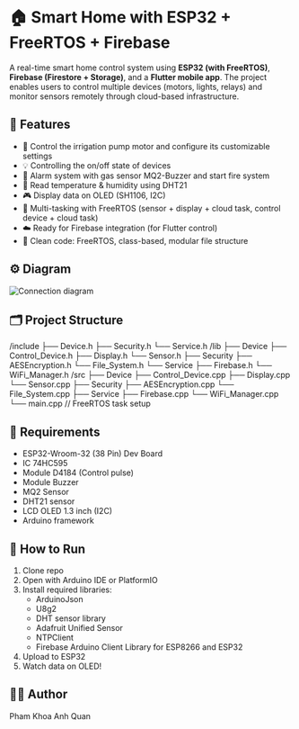 # 🏠 Smart Home with ESP32 + FreeRTOS + Firebase

A real-time smart home control system using **ESP32 (with FreeRTOS)**, **Firebase (Firestore + Storage)**, and a **Flutter mobile app**. The project enables users to control multiple devices (motors, lights, relays) and monitor sensors remotely through cloud-based infrastructure.


## 🧠 Features
- 🌱 Control the irrigation pump motor and configure its customizable settings
- 💡 Controlling the on/off state of devices
- 🔔 Alarm system with gas sensor MQ2-Buzzer and start fire system
- 📡 Read temperature & humidity using DHT21
- 🎮 Display data on OLED (SH1106, I2C)
- 🔁 Multi-tasking with FreeRTOS (sensor + display + cloud task, control device + cloud task)
- ☁️ Ready for Firebase integration (for Flutter control)
- 🧱 Clean code: FreeRTOS, class-based, modular file structure

## ⚙️ Diagram
![Connection diagram](images/diagram.png)

## 🗂 Project Structure
/include
├── Device.h
├── Security.h
└── Service.h
/lib
├── Device
   ├── Control_Device.h
   ├── Display.h
   └── Sensor.h
├── Security
   ├── AESEncryption.h
   └── File_System.h
└── Service
   ├── Firebase.h
   └── WiFi_Manager.h
/src
├── Device
   ├── Control_Device.cpp
   ├── Display.cpp
   └── Sensor.cpp
├── Security
   ├── AESEncryption.cpp
   └── File_System.cpp
├── Service
   ├── Firebase.cpp
   └── WiFi_Manager.cpp
└── main.cpp // FreeRTOS task setup

## 🔧 Requirements
- ESP32-Wroom-32 (38 Pin) Dev Board
- IC 74HC595
- Module D4184 (Control pulse)
- Module Buzzer
- MQ2 Sensor
- DHT21 sensor
- LCD OLED 1.3 inch (I2C)
- Arduino framework

## 🚀 How to Run
1. Clone repo
2. Open with Arduino IDE or PlatformIO
3. Install required libraries:
   - ArduinoJson
   - U8g2
   - DHT sensor library
   - Adafruit Unified Sensor
   - NTPClient
   - Firebase Arduino Client Library for ESP8266 and ESP32
4. Upload to ESP32
5. Watch data on OLED!

## 👨‍💻 Author
Pham Khoa Anh Quan
